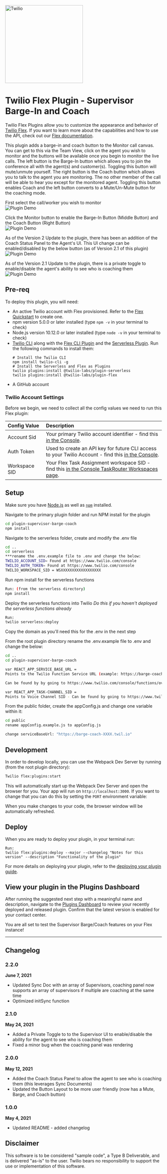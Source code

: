 <a  href="https://www.twilio.com">
<img  src="https://static0.twilio.com/marketing/bundles/marketing/img/logos/wordmark-red.svg"  alt="Twilio"  width="250"  />
</a>

# Twilio Flex Plugin - Supervisor Barge-In and Coach

Twilio Flex Plugins allow you to customize the appearance and behavior of [Twilio Flex](https://www.twilio.com/flex). If you want to learn more about the capabilities and how to use the API, check out our [Flex documentation](https://www.twilio.com/docs/flex).

This plugin adds a barge-in and coach button to the Monitor call canvas.  You can get to this via the Team View, click on the agent you wish to monitor and the buttons will be available once you begin to monitor the live calls.  The left button is the Barge-In button which allows you to join the conference all with the agent(s) and customer(s).  Toggling this button will mute/unmute yourself.  The right button is the Coach button which allows you to talk to the agent you are monitoring.  The no other member of the call will be able to hear you except for the monitored agent.  Toggling this button enables Coach and the left button converts to a Mute/Un-Mute button for the coaching mode.

First select the call/worker you wish to monitor  
![Plugin Demo](https://github.com/aestellwag/plugin-supervisor-barge-coach/blob/main/Supervisor-Barge-Coach-Plugin-1.gif)

Click the Monitor button to enable the Barge-In Button (Middle Button) and the Coach Button (Right Button)  
![Plugin Demo](https://github.com/aestellwag/plugin-supervisor-barge-coach/blob/main/Supervisor-Barge-Coach-Plugin-2.gif)

As of the Version 2 Update to the plugin, there has been an addition of the Coach Status Panel to the Agent's UI.  This UI change can be enabled/disabled by the below button (as of Version 2.1 of this plugin)  
![Plugin Demo](https://github.com/aestellwag/plugin-supervisor-barge-coach/blob/main/Supervisor-Barge-Coach-Plugin-3.gif)

As of the Version 2.1 Update to the plugin, there is a private toggle to enable/disable the agent's ability to see who is coaching them  
![Plugin Demo](https://github.com/aestellwag/plugin-supervisor-barge-coach/blob/main/Supervisor-Barge-Coach-Plugin-4.gif)

## Pre-req

To deploy this plugin, you will need:

- An active Twilio account with Flex provisioned. Refer to the [Flex Quickstart](https://www.twilio.com/docs/flex/quickstart/flex-basics#sign-up-for-or-sign-in-to-twilio-and-create-a-new-flex-project") to create one.
- npm version 5.0.0 or later installed (type `npm -v` in your terminal to check)
- Node.js version 10.12.0 or later installed (type `node -v` in your terminal to check)
- [Twilio CLI](https://www.twilio.com/docs/twilio-cli/quickstart#install-twilio-cli) along with the [Flex CLI Plugin](https://www.twilio.com/docs/twilio-cli/plugins#available-plugins) and the [Serverless Plugin](https://www.twilio.com/docs/twilio-cli/plugins#available-plugins). Run the following commands to install them:
  ```
  # Install the Twilio CLI
  npm install twilio-cli -g
  # Install the Serverless and Flex as Plugins
  twilio plugins:install @twilio-labs/plugin-serverless
  twilio plugins:install @twilio-labs/plugin-flex
  ```
- A GitHub account

### Twilio Account Settings

Before we begin, we need to collect
all the config values we need to run this Flex plugin:

| Config&nbsp;Value | Description                                                                                                                                            |
| :---------------- | :----------------------------------------------------------------------------------------------------------------------------------------------------- |
| Account&nbsp;Sid  | Your primary Twilio account identifier - find this [in the Console](https://www.twilio.com/console).                                                   |
| Auth Token        | Used to create an API key for future CLI access to your Twilio Account - find this [in the Console](https://www.twilio.com/console).                   |
| Workspace SID     | Your Flex Task Assignment workspace SID - find this [in the Console TaskRouter Workspaces page](https://www.twilio.com/console/taskrouter/workspaces). |

## Setup

Make sure you have [Node.js](https://nodejs.org) as well as [`npm`](https://npmjs.com) installed.

Navigate to the primary plugin folder and run NPM install for the plugin
```bash
cd plugin-supervisor-barge-coach
npm install
```

Navigate to the serverless folder, create and modify the .env file
```bash
cd ..
cd serverless
***rename the .env.example file to .env and change the below:
TWILIO_ACCOUNT_SID= Found at https://www.twilio.com/console
TWILIO_AUTH_TOKEN= Found at https://www.twilio.com/console 
TWILIO_WORKSPACE_SID = WSXXXXXXXXXXXXXXXXXX
```

Run npm install for the serverless functions
```bash
Run: (from the serverless directory)
npm install
```

Deploy the serverless functions into Twilio
*Do this if you haven't deployed the serverless functions already*
```bash
Run: 
twilio serverless:deploy
```
Copy the domain as you'll need this for the .env in the next step


From the root plugin directory rename the .env.example file to .env and change the below:
```bash
cd ..
cd plugin-supervisor-barge-coach

var REACT_APP_SERVICE_BASE_URL = 
Points to the Twilio Function Service URL (example: https://barge-coach-XXXX-dev.twil.io)

Can be found by by going to https://www.twilio.com/console/functions/overview/services then click on barge-coach (should look like barge-coach-XXXX-dev.twil.io)

var REACT_APP_TASK-CHANNEL_SID =
Points to Voice Channel SID - Can be found by going to https://www.twilio.com/console/taskrouter/dashboard > click on Workspaces > then Task Channels
```

From the public folder, create the appConfig.js and change one variable within it:
```bash
cd public
rename appConfig.example.js to appConfig.js

change serviceBaseUrl: "https://barge-coach-XXXX.twil.io"
```

## Development

In order to develop locally, you can use the Webpack Dev Server by running (from the root plugin directory):

```bash
Twilio flex:plugins:start
```

This will automatically start up the Webpack Dev Server and open the browser for you. Your app will run on `http://localhost:3000`. If you want to change that you can do this by setting the `PORT` environment variable:

When you make changes to your code, the browser window will be automatically refreshed.

## Deploy

When you are ready to deploy your plugin, in your terminal run:
```
Run: 
twilio flex:plugins:deploy --major --changelog "Notes for this version" --description "Functionality of the plugin"
```
For more details on deploying your plugin, refer to the [deploying your plugin guide](https://www.twilio.com/docs/flex/plugins#deploying-your-plugin).

## View your plugin in the Plugins Dashboard

After running the suggested next step with a meaningful name and description, navigate to the [Plugins Dashboard](https://flex.twilio.com/admin/) to review your recently deployed and released plugin. Confirm that the latest version is enabled for your contact center.

You are all set to test the Supervisor Barge/Coach features on your Flex instance!


---

## Changelog

### 2.2.0

**June 7, 2021**

- Updated Sync Doc with an array of Supervisors, coaching panel now supports an array of supervisors if multiple are coaching at the same time
- Optimized initSync function

### 2.1.0

**May 24, 2021**

- Added a Private Toggle to to the Supervisor UI to enable/disable the ability for the agent to see who is coaching them
- Fixed a minor bug when the coaching panel was rendering

### 2.0.0

**May 12, 2021**

- Added the Coach Status Panel to allow the agent to see who is coaching them (this leverages Sync Documents)
- Updated the Button Layout to be more user friendly (now has a Mute, Barge, and Coach button)

### 1.0.0

**May 4, 2021**

- Updated README - added changelog


## Disclaimer
This software is to be considered "sample code", a Type B Deliverable, and is delivered "as-is" to the user. Twilio bears no responsibility to support the use or implementation of this software.